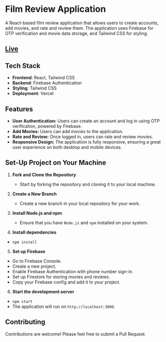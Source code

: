 # Film Review Application

A React-based film review application that allows users to create accounts, add movies, and rate and review them. The application uses Firebase for OTP verification and movie data storage, and Tailwind CSS for styling.

## [Live](https://filmreview.vercel.app/)

## Tech Stack
- **Frontend**: React, Tailwind CSS
- **Backend**: Firebase Authentication
- **Styling**: Tailwind CSS
- **Deployment**: Vercel

## Features

- **User Authentication:** Users can create an account and log in using OTP verification, powered by Firebase.
- **Add Movies:** Users can add movies to the application.
- **Rate and Review:** Once logged in, users can rate and review movies.
- **Responsive Design:** The application is fully responsive, ensuring a great user experience on both desktop and mobile devices.


## Set-Up Project on Your Machine

1. **Fork and Clone the Repository**
   - Start by forking the repository and cloning it to your local machine.

2. **Create a New Branch**
   - Create a new branch in your local repository for your work.

3. **Install Node.js and npm**
   - Ensure that you have `Node.js` and `npm` installed on your system.
4.  **Install dependencies**
   - `npm install`
5.  **Set up Firebase**
   - Go to Firebase Console.
   - Create a new project.
   - Enable Firebase Authentication with phone number sign-in.
   - Set up Firestore for storing movies and reviews.
   - Copy your Firebase config and add it to your project.
6.  **Start the development server**
   - `npm start`
   - The application will run on `http://localhost:3000`.

## Contributing

   Contributions are welcome! Please feel free to submit a Pull Request.

